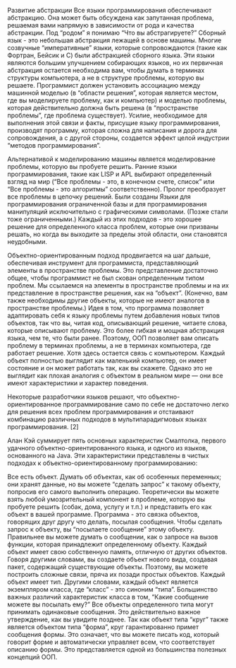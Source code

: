 Развитие абстракции
Все языки программирования обеспечивают абстракцию. Она может быть обсуждена как запутанная проблема, решаемая вами напрямую в зависимости от рода и качества абстракции. Под “родом” я понимаю “Что вы абстрагируете?” Сборный язык - это небольшая абстракция лежащей в основе машины. Многие созвучные “императивные” языки, которые сопровождаются (такие как Фортран, Бейсик и C) были абстракцией сборного языка. Эти языки являются большим улучшением собирающих языков, но их первичная абстракция остается необходима вам, чтобы думать в терминах структуры компьютера, а не в структуре проблемы, которую вы решаете. Программист должен установить ассоциацию между машинной моделью (в “области решения”, которая является местом, где вы моделируете проблему, как и компьютер) и моделью проблемы, которая действительно должна быть решена (в “пространстве проблемы”, где проблема существует). Усилие, необходимое для выполнения этой связи и факты, присущие языку программирования, производят программу, которая сложна для написания и дорога для сопровождения, а с другой стороны, создается эффект целой индустрии “методов программирования”.

Альтернативой к моделированию машины является моделирование проблемы, которую вы пробуете решить. Ранние языки программирования, такие как LISP и APL выбирают определенный взгляд на мир (“Все проблемы - это, в конечном счете, список” или “Все проблемы - это алгоритмы” соответственно). Пролог преобразует все проблемы в цепочку решений. Были созданы Языки для программирования ограниченной базы и для программирования манипуляций исключительно с графическими символами. (Позже стали тоже ограниченными.) Каждый из этих подходов - это хорошее решение для определенного класса проблем, которые они призваны решать, но когда вы выходите за пределы этой области, они становятся неудобными.

Объектно-ориентированным подход продвигается на шаг дальше, обеспечивая инструмент для программиста, представляющий элементы в пространстве проблемы. Это представление достаточно общее, чтобы программист не был скован определенным типом проблем. Мы ссылаемся на элементы в пространстве проблемы и на их представление в пространстве решения, как на “объект”. (Конечно, вам также необходимы другие объекты, которые не имеют аналогов в пространстве проблемы.) Идея в том, что программа позволяет адаптировать себя к языку проблемы путем добавления новых типов объектов, так что вы, читая код, описывающий решение, читаете слова, которые описывают проблему. Это более гибкая и мощная абстракция языка, чем те, что были ранее. Поэтому, ООП позволяет вам описать проблему в терминах проблемы, а не в терминах компьютера, где работает решение. Хотя здесь остается связь с компьютером. Каждый объект полностью выглядит как маленький компьютер, он имеет состояние и он может работать так, как вы скажете. Однако это не выглядит как плохая аналогия с объектом в реальном мире — они все имеют характеристики и характер поведения.

Некоторые разработчики языков решают, что объектно-ориентированное программирование само по себе не достаточно легко для решения всех проблем программирования и отстаивают комбинацию различных подходов в мультипарадигмовых языках программирования. [2]

Алан Кэй суммирует пять основных характеристик Смалтолка, первого удачного объектно-ориентированного языка, и одного из языков, основанного на Java. Эти характеристики представлены в чистых подходах к объектно-ориентированному программированию:

Все есть объект. Думать об объектах, как об особенных переменных; они хранят данные, но вы можете “сделать запрос” к такому объекту, попросив его самого выполнить операцию. Теоретически вы можете взять любой умозрительный компонент в проблеме, которую вы пробуете решить (собак, дома, услугу и т.п.) и представить его как объект в вашей программе.
Программа - это связка объектов, говорящих друг другу что делать, посылая сообщения. Чтобы сделать запрос к объекту, вы “посылаете сообщение” этому объекту. Правильнее вы можете думать о сообщении, как о запросе на вызов функции, которая принадлежит определенному объекту.
Каждый объект имеет свою собственную память, отличную от других объектов. Говоря другими словами, вы создаете объект нового вида, создавая пакет, содержащий существующие объекты. Поэтому, вы можете построить сложные связи, пряча их позади простых объектов.
Каждый объект имеет тип. Другими словами, каждый объект является экземпляром класса, где “класс” - это синоним “типа”. Большинство важных различий характеристик класса в том, “Какие сообщение можете вы посылать ему?”
Все объекты определенного типа могут принимать одинаковые сообщения. Это действительно важное утверждение, как вы увидите позднее. Так как объект типа “круг” также является объектом типа “форма”, круг гарантированно примет сообщения формы. Это означает, что вы можете писать код, который говорит форме и автоматически управляет всем, что соответствует описанию формы. Это представляется одной из большинства полезных концепций ООП.
